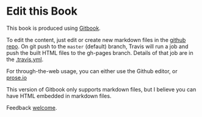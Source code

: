 # Edit this Book

This book is produced using [Gitbook](https://github.com/GitbookIO/gitbook).

To edit the content, just edit or create new markdown files in the [github repo](https://github.com/MozillaScience/leadership-training/).  On git push to the `master` (default) branch, Travis will run a job and push the built HTML files to the gh-pages branch.  Details of that job are in the [.travis.yml](https://github.com/MozillaScience/leadership-training/blob/master/.travis.yml).

For through-the-web usage, you can either use the Github editor, or [prose.io](http://prose.io/#MozillaScience/leadership-training)

This version of Gitbook only supports markdown files, but I believe you can have HTML embedded in markdown files.

Feedback [welcome](https://github.com/MozillaScience/leadership-training/issues/).